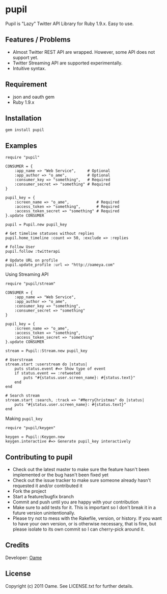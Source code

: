 pupil
=============

Pupil is "Lazy" Twitter API Library for Ruby 1.9.x.
Easy to use.

Features / Problems
-------------

* Almost Twitter REST API are wrapped. However, some API does not support yet.
* Twitter Streaming API are supported experimentally.
* Intuitive syntax.

Requirement
-------------

* json and oauth gem
* Ruby 1.9.x

Installation
-------------

	gem install pupil

Examples
-------------
	require "pupil"
	
	CONSUMER = {
		:app_name => "Web Service",     # Optional
		:app_author => "o_ame",         # Optional
		:consumer_key => "something",   # Required
		:consumer_secret => "something" # Required
	}
	
	pupil_key = {
		:screen_name => "o_ame",            # Required
		:access_token => "something",       # Required
		:access_token_secret => "something" # Required
	}.update CONSUMER
	
	pupil = Pupil.new pupil_key
	
	# Get timeline statuses without replies
	pupil.home_timeline :count => 50, :exclude => :replies
	
	# Follow User
	pupil.follow :twitterapi
	
	# Update URL on profile
	pupil.update_profile :url => "http://oameya.com"

Using Streaming API

	require "pupil/stream"
	
	CONSUMER = {
		:app_name => "Web Service",
		:app_author => "o_ame",
		:consumer_key => "something",
		:consumer_secret => "something"
	}
	
	pupil_key = {
		:screen_name => "o_ame",
		:access_token => "something",
		:access_token_secret => "something"
	}.update CONSUMER
	
	stream = Pupil::Stream.new pupil_key
	
	# Userstream
	stream.start :userstream do |status|
		puts status.event #=> Show type of event
		if status.event == :retweeted
			puts "#{status.user.screen_name}: #{status.text}"
		end
	end
	
	# Search stream
	stream.start :search, :track => "#MerryChristmas" do |status|
		puts "#{status.user.screen_name}: #{status.text}"
	end

Making `pupil_key`

	require "pupil/keygen"
	
	keygen = Pupil::Keygen.new
	keygen.interactive #=> Generate pupil_key interactively

Contributing to pupil
-------------

* Check out the latest master to make sure the feature hasn't been implemented or the bug hasn't been fixed yet
* Check out the issue tracker to make sure someone already hasn't requested it and/or contributed it
* Fork the project
* Start a feature/bugfix branch
* Commit and push until you are happy with your contribution
* Make sure to add tests for it. This is important so I don't break it in a future version unintentionally.
* Please try not to mess with the Rakefile, version, or history. If you want to have your own version, or is otherwise necessary, that is fine, but please isolate to its own commit so I can cherry-pick around it.

Credits
-------------

Developer: [Oame](http://twitter.com/o_ame)

License
-------------

Copyright (c) 2011 Oame. See LICENSE.txt for
further details.

